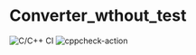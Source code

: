 # Converter_wthout_test
![C/C++ CI](https://github.com/99002582/Converter_wthout_test/workflows/C/C++%20CI/badge.svg)
![cppcheck-action](https://github.com/99002582/Converter_wthout_test/workflows/cppcheck-action/badge.svg)
